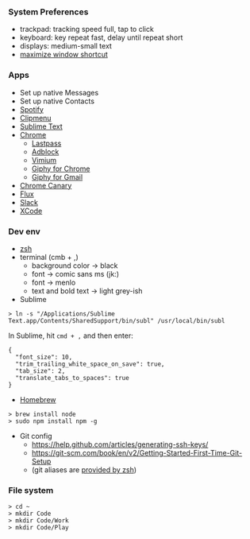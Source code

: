 ### System Preferences
- trackpad: tracking speed full, tap to click
- keyboard: key repeat fast, delay until repeat short
- displays: medium-small text
- [maximize window shortcut](http://superuser.com/questions/718600/keyboard-shortcut-to-maximize-current-window-application-in-osx)

### Apps
- Set up native Messages
- Set up native Contacts
- [Spotify](https://www.spotify.com/us/download/mac/)
- [Clipmenu](http://www.clipmenu.com/)
- [Sublime Text](https://www.sublimetext.com/)
- [Chrome](https://www.google.com/chrome/browser/desktop/)
  - [Lastpass](https://chrome.google.com/webstore/detail/lastpass-free-password-ma/hdokiejnpimakedhajhdlcegeplioahd?hl=en-US)
  - [Adblock](https://chrome.google.com/webstore/detail/adblock/gighmmpiobklfepjocnamgkkbiglidom/related?hl=en)
  - [Vimium](https://chrome.google.com/webstore/detail/vimium/dbepggeogbaibhgnhhndojpepiihcmeb?hl=en)
  - [Giphy for Chrome](https://chrome.google.com/webstore/detail/giphy-for-chrome/jlleokkdhkflpmghiioglgmnminbekdi?hl=en)
  - [Giphy for Gmail](https://chrome.google.com/webstore/detail/giphy-for-gmail/andgibkjiikabclfdkecpmdkfanpdapf/related?hl=en)
- [Chrome Canary](https://www.google.com/chrome/browser/canary.html)
- [Flux](https://justgetflux.com/)
- [Slack](https://slack.com/apps)
- [XCode](https://developer.apple.com/xcode/)

### Dev env
- [zsh](https://github.com/robbyrussell/oh-my-zsh#manual-installation)
- terminal (cmb + ,)
  - background color -> black
  - font -> comic sans ms (jk:)
  - font -> menlo
  - text and bold text -> light grey-ish
- Sublime
```
> ln -s "/Applications/Sublime Text.app/Contents/SharedSupport/bin/subl" /usr/local/bin/subl
```
In Sublime, hit `cmd + ,` and then enter:
```
{
  "font_size": 10,
  "trim_trailing_white_space_on_save": true,
  "tab_size": 2,
  "translate_tabs_to_spaces": true
}
```
- [Homebrew](http://brew.sh/)
```
> brew install node
> sudo npm install npm -g
```
- Git config
  - https://help.github.com/articles/generating-ssh-keys/
  - https://git-scm.com/book/en/v2/Getting-Started-First-Time-Git-Setup
  - (git aliases are [provided by zsh](https://github.com/robbyrussell/oh-my-zsh/blob/master/plugins/git/git.plugin.zsh))

### File system
```
> cd ~
> mkdir Code
> mkdir Code/Work
> mkdir Code/Play
```
